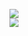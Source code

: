 [![](https://img.shields.io/badge/Made%20With-Github%20Spray-lightgrey.svg?style=for-the-badge&logo=github)](https://github.com/Annihil/github-spray#21979)  
[![](https://i.imgur.com/2DrTn0Z.gif)](https://github.com/Annihil/github-spray)